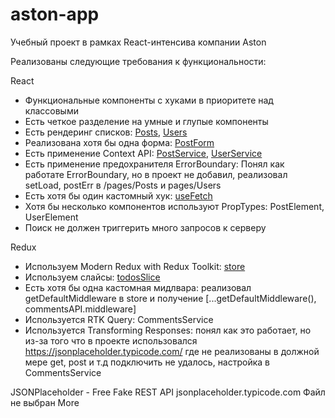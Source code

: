 # aston-app

Учебный проект в рамках React-интенсива компании Aston

Реализованы следующие требования к функциональности:

React

- Функциональные компоненты с хуками в приоритете над классовыми
- Есть четкое разделение на умные и глупые компоненты
- Есть рендеринг списков: [Posts](https://github.com/VitaliyB9/aston-app/blob/main/src/pages/Posts.jsx), [Users](https://github.com/VitaliyB9/aston-app/blob/main/src/pages/Users.jsx)
- Реализована хотя бы одна форма: [PostForm](https://github.com/VitaliyB9/aston-app/blob/main/src/components/posts/PostForm.jsx)
- Есть применение Context API: [PostService](https://github.com/VitaliyB9/aston-app/blob/main/src/API/PostService.jsx), [UserService](https://github.com/VitaliyB9/aston-app/blob/main/src/API/UserService.jsx)
- Есть применение предохранителя ErrorBoundary: Понял как работате ErrorBoundary, но в проект не добавил, реализовал setLoad, postErr в /pages/Posts и pages/Users
- Есть хотя бы один кастомный хук: [useFetch](https://github.com/VitaliyB9/aston-app/blob/main/src/hooks/useFetch.js)
- Хотя бы несколько компонентов используют PropTypes: PostElement, UserElement
- Поиск не должен триггерить много запросов к серверу

Redux

- Используем Modern Redux with Redux Toolkit: [store](https://github.com/VitaliyB9/aston-app/blob/main/src/store/store.js)
- Используем слайсы: [todosSlice](https://github.com/VitaliyB9/aston-app/blob/main/src/features/todos/todosSlice.js)
- Есть хотя бы одна кастомная мидлвара: реализовал getDefaultMiddleware в store и получение [...getDefaultMiddleware(), commentsAPI.middleware]
- Используется RTK Query: CommentsService
- Используется Transforming Responses: понял как это работает, но из-за того что в проекте использовался https://jsonplaceholder.typicode.com/ где не реализованы в должной мере get, post и т.д подключить не удалось, настройка в CommentsService

JSONPlaceholder - Free Fake REST API
jsonplaceholder.typicode.com
Файл не выбран
More
